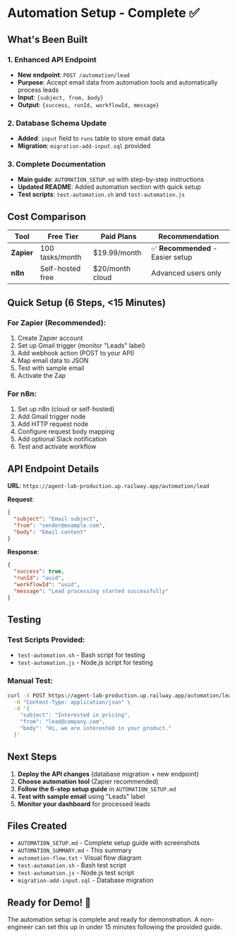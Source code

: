 # Automation Setup - Complete ✅

## What's Been Built

### 1. Enhanced API Endpoint

- **New endpoint**: `POST /automation/lead`
- **Purpose**: Accept email data from automation tools and automatically process leads
- **Input**: `{subject, from, body}`
- **Output**: `{success, runId, workflowId, message}`

### 2. Database Schema Update

- **Added**: `input` field to `runs` table to store email data
- **Migration**: `migration-add-input.sql` provided

### 3. Complete Documentation

- **Main guide**: `AUTOMATION_SETUP.md` with step-by-step instructions
- **Updated README**: Added automation section with quick setup
- **Test scripts**: `test-automation.sh` and `test-automation.js`

## Cost Comparison

| Tool       | Free Tier        | Paid Plans      | Recommendation                    |
| ---------- | ---------------- | --------------- | --------------------------------- |
| **Zapier** | 100 tasks/month  | $19.99/month    | ✅ **Recommended** - Easier setup |
| **n8n**    | Self-hosted free | $20/month cloud | Advanced users only               |

## Quick Setup (6 Steps, <15 Minutes)

### For Zapier (Recommended):

1. Create Zapier account
2. Set up Gmail trigger (monitor "Leads" label)
3. Add webhook action (POST to your API)
4. Map email data to JSON
5. Test with sample email
6. Activate the Zap

### For n8n:

1. Set up n8n (cloud or self-hosted)
2. Add Gmail trigger node
3. Add HTTP request node
4. Configure request body mapping
5. Add optional Slack notification
6. Test and activate workflow

## API Endpoint Details

**URL**: `https://agent-lab-production.up.railway.app/automation/lead`

**Request**:

```json
{
  "subject": "Email subject",
  "from": "sender@example.com",
  "body": "Email content"
}
```

**Response**:

```json
{
  "success": true,
  "runId": "uuid",
  "workflowId": "uuid",
  "message": "Lead processing started successfully"
}
```

## Testing

### Test Scripts Provided:

- `test-automation.sh` - Bash script for testing
- `test-automation.js` - Node.js script for testing

### Manual Test:

```bash
curl -X POST https://agent-lab-production.up.railway.app/automation/lead \
  -H "Content-Type: application/json" \
  -d '{
    "subject": "Interested in pricing",
    "from": "lead@company.com",
    "body": "Hi, we are interested in your product."
  }'
```

## Next Steps

1. **Deploy the API changes** (database migration + new endpoint)
2. **Choose automation tool** (Zapier recommended)
3. **Follow the 6-step setup guide** in `AUTOMATION_SETUP.md`
4. **Test with sample email** using "Leads" label
5. **Monitor your dashboard** for processed leads

## Files Created

- `AUTOMATION_SETUP.md` - Complete setup guide with screenshots
- `AUTOMATION_SUMMARY.md` - This summary
- `automation-flow.txt` - Visual flow diagram
- `test-automation.sh` - Bash test script
- `test-automation.js` - Node.js test script
- `migration-add-input.sql` - Database migration

## Ready for Demo! 🚀

The automation setup is complete and ready for demonstration. A non-engineer can set this up in under 15 minutes following the provided guide.
